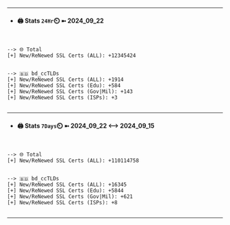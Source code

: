 

---
- #### 🖨️ **Stats** `24Hr`⏲️ ➼ 2024_09_22
```console


--> 🌐 Total
[+] New/ReNewed SSL Certs (ALL): +12345424


--> 🇧🇩 bd_ccTLDs
[+] New/ReNewed SSL Certs (ALL): +1914
[+] New/ReNewed SSL Certs (Edu): +584
[+] New/ReNewed SSL Certs (Gov|Mil): +143
[+] New/ReNewed SSL Certs (ISPs): +3


```

---
- #### 🖨️ **Stats** `7Days`⏲️ ➼ 2024_09_22 <--> 2024_09_15
```console


--> 🌐 Total
[+] New/ReNewed SSL Certs (ALL): +110114758


--> 🇧🇩 bd_ccTLDs
[+] New/ReNewed SSL Certs (ALL): +16345
[+] New/ReNewed SSL Certs (Edu): +5844
[+] New/ReNewed SSL Certs (Gov|Mil): +621
[+] New/ReNewed SSL Certs (ISPs): +8


```

---


